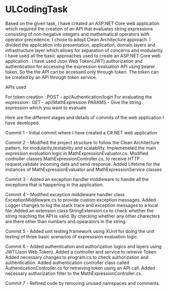 # ULCodingTask
Based on the given task, I have created an ASP.NET Core web application which required the creation of an API that evaluates string expressions consisting of non-negative integers and mathematical operators with operator precedence. I chose to adopt Clean Architecture approach. I divided the application into presentation, application, domain layers and infrastructure layer which allows for separation of concerns and modularity. I have used all the basic approaches used to create an ASP.NET Core web application . I have used Json Web Token(JWT) authorization and authentication for accessing the expression evaluation API using bearer token. So the the API can be accessed only through token. The token can be created by an API through token service.

APIs used

For token creation : POST - api/Authentication/login
For evaluating the expression : GET - api/MathExpression   PARAMS - Give the string expression which you want to evaluate

Here are the different stages and details of commits of the web application I have developed.

Commit 1 - Initial commit where I have created a C#.NET web application

Commit 2 - Modified the project structure to follow the Clean Architecture pattern, for modularity,testability and scalability.
           Implemeneted the main expression evaluation logic in MathExpressionEvaluator.cs.
           Modified controller classes MathExpressionController.cs, to receive HTTP request,validate incoming data and send response.
           Added Lifetime for the instances of MathExpressionEvaluator and MathExpressionService classes

Commit 3 - Added an exception handler middleware to handle all the exceptions that is happening in the application.      

Commit 4 - Modified exception middleware handler class ExceptionMiddleware.cs to provide custom exception messages.
           Added Logger changes to log the stack trace and exception messages to a local file.
           Added an extension class StringExtension.cs to check whether the string reaching the API is valid. By checking whether any other charecters are there other than numbers and opearators in the string.

Commit 5 - Added unit testing framework using XUnit for doing the unit testing of three basic scenarios of expresssion evaluation logic.

Commit 6 - Added authentication and authorization logics and layers using JWT(Json Web Token).
           Added a controller and service to retreive Token.
           Added necessary changes to program.cs to check authorization and authentication.
           Added authentication controller class called AuthenticationController.cs for retreiving token using an API call.
           Added necessary authorization filter to the MathExpressionController.cs.

Commit 7 - Refined code by removing unused namspaces and comments.
